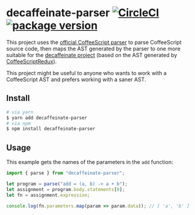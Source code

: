 # decaffeinate-parser [![CircleCI](https://circleci.com/gh/decaffeinate/decaffeinate-parser.svg?style=svg)](https://circleci.com/gh/decaffeinate/decaffeinate-parser) [![package version](https://badge.fury.io/js/decaffeinate-parser.svg)](https://badge.fury.io/js/decaffeinate-parser)

This project uses the [official CoffeeScript
parser](https://github.com/jashkenas/coffeescript) to parse CoffeeScript source
code, then maps the AST generated by the parser to one more suitable for the
[decaffeinate project](https://github.com/eventualbuddha/decaffeinate) (based on
the AST generated by
[CoffeeScriptRedux](https://github.com/michaelficarra/CoffeeScriptRedux)).

This project might be useful to anyone who wants to work with a CoffeeScript
AST and prefers working with a saner AST.

## Install

```bash
# via yarn
$ yarn add decaffeinate-parser
# via npm
$ npm install decaffeinate-parser
```

## Usage

This example gets the names of the parameters in the `add` function:

```js
import { parse } from "decaffeinate-parser";

let program = parse("add = (a, b) -> a + b");
let assignment = program.body.statements[0];
let fn = assignment.expression;

console.log(fn.parameters.map(param => param.data)); // [ 'a', 'b' ]
```
